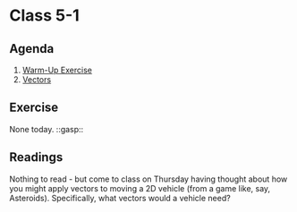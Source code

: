 # Class 5-1

## Agenda

1. [Warm-Up Exercise](https://docs.google.com/document/d/1jdBCnf2rmXhT1VpBDiqkgwKXwKwdmSYcQjvMOC6VMcc)
1. [Vectors](https://docs.google.com/presentation/d/1RHUofALESgga5QHVJVBy79PZ4r5_E-JtB_ATWo9nxNU)

## Exercise

None today. ::gasp::

## Readings

Nothing to read - but come to class on Thursday having thought about how you might apply vectors to moving a 2D vehicle (from a game like, say, Asteroids). Specifically, what vectors would a vehicle need?
